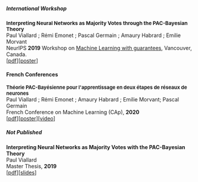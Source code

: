 ##### International Workshop
<strong style="font-size: 13.5px">Interpreting Neural Networks as Majority Votes through the PAC-Bayesian Theory</strong>  
Paul Viallard ; Rémi Emonet ; Pascal Germain ; Amaury Habrard ; Emilie Morvant  
NeurIPS **2019** Workshop on [Machine Learning with guarantees](https://sites.google.com/view/mlwithguarantees), Vancouver, Canada.  
[[pdf](https://drive.google.com/file/d/1hc66gKlyotowhK_4__DCaNemvMR1DXWN/view)][[poster](https://drive.google.com/file/d/1dpy2flI1BbDIdoArtLJl0XF_uL6zV2ZZ/view)]

#### French Conferences
<strong style="font-size: 13.0px">Théorie PAC-Bayésienne pour l'apprentissage en deux étapes de réseaux de neurones</strong>  
Paul Viallard ; Rémi Emonet ; Amaury Habrard ; Emilie Morvant; Pascal Germain  
French Conference on Machine Learning (CAp), **2020**  
[[pdf](https://drive.google.com/file/d/1ayUPkvPUzLrvOg2onV-t1r2nPbO_X4Tb/view?usp=sharing)][[poster](publication/2020/cap/poster)][[video](https://www.youtube.com/watch?v=__3UueF5NZQ)]


##### Not Published
**Interpreting Neural Networks as Majority Votes with the PAC-Bayesian Theory**  
Paul Viallard  
Master Thesis, **2019**  
[[pdf](https://drive.google.com/open?id=13O2Ce3s9eR2M8GXsZkjuryQvot-lhVLf)][[slides](https://drive.google.com/open?id=1TSE4oVPSbgCwel1C85WGQIB4Ricy89-S)]

